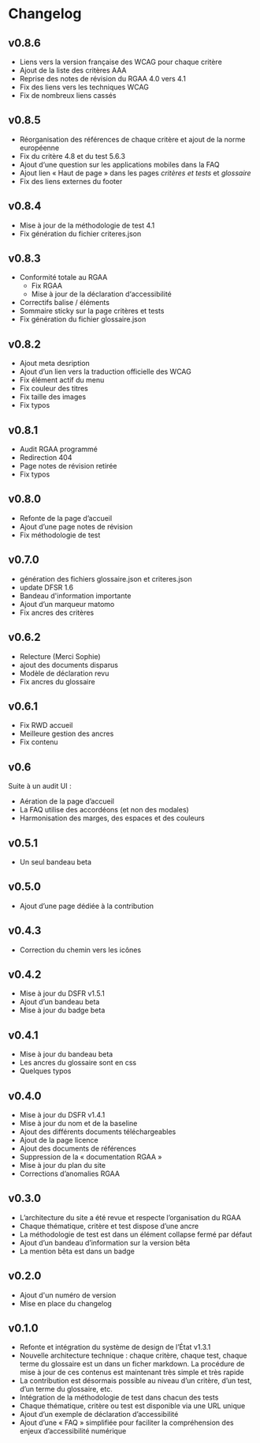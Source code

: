 Changelog
====================================================================



v0.8.6
--------------------------------------------------------------------

* Liens vers la version française des WCAG pour chaque critère
* Ajout de la liste des critères AAA
* Reprise des notes de révision du RGAA 4.0 vers 4.1
* Fix des liens vers les techniques WCAG
* Fix de nombreux liens cassés

v0.8.5
--------------------------------------------------------------------

* Réorganisation des références de chaque critère et ajout de la norme européenne
* Fix du critère 4.8 et du test 5.6.3
* Ajout d‘une question sur les applications mobiles dans la FAQ
* Ajout lien « Haut de page » dans les pages _critères et tests_ et _glossaire_
* Fix des liens externes du footer

v0.8.4
--------------------------------------------------------------------

* Mise à jour de la méthodologie de test 4.1
* Fix génération du fichier criteres.json

v0.8.3
--------------------------------------------------------------------

* Conformité totale au RGAA
	* Fix RGAA  
	* Mise à jour de la déclaration d‘accessibilité
* Correctifs balise / éléments
* Sommaire sticky sur la page critères et tests
* Fix génération du fichier glossaire.json


v0.8.2
--------------------------------------------------------------------

* Ajout meta desription 
* Ajout d’un lien vers la traduction officielle des WCAG
* Fix élément actif du menu 
* Fix couleur des titres 
* Fix taille des images
* Fix typos

v0.8.1
--------------------------------------------------------------------

* Audit RGAA programmé 
* Redirection 404 
* Page notes de révision retirée 
* Fix typos

v0.8.0
--------------------------------------------------------------------

* Refonte de la page d’accueil 
* Ajout d’une page notes de révision 
* Fix méthodologie de test

v0.7.0
--------------------------------------------------------------------

* génération des fichiers glossaire.json et criteres.json 
* update DFSR 1.6 
* Bandeau d'information importante 
* Ajout d’un marqueur matomo 
* Fix ancres des critères

v0.6.2
--------------------------------------------------------------------

* Relecture (Merci Sophie) 
* ajout des documents disparus 
* Modèle de déclaration revu 
* Fix ancres du glossaire

v0.6.1
--------------------------------------------------------------------

* Fix RWD accueil 
* Meilleure gestion des ancres 
* Fix contenu

v0.6
--------------------------------------------------------------------

Suite à un audit UI :
* Aération de la page d’accueil 
* La FAQ utilise des accordéons (et non des modales) 
* Harmonisation des marges, des espaces et des couleurs

v0.5.1
--------------------------------------------------------------------

* Un seul bandeau beta

v0.5.0
--------------------------------------------------------------------

* Ajout d’une page dédiée à la contribution

v0.4.3
--------------------------------------------------------------------

* Correction du chemin vers les icônes

v0.4.2
--------------------------------------------------------------------

* Mise à jour du DSFR v1.5.1 
* Ajout d’un bandeau beta 
* Mise à jour du badge beta

v0.4.1
--------------------------------------------------------------------

* Mise à jour du bandeau beta 
* Les ancres du glossaire sont en css 
* Quelques typos

v0.4.0
--------------------------------------------------------------------

* Mise à jour du DSFR v1.4.1 
* Mise à jour du nom et de la baseline 
* Ajout des différents documents téléchargeables 
* Ajout de la page licence 
* Ajout des documents de références 
* Suppression de la « documentation RGAA » 
* Mise à jour du plan du site 
* Corrections d’anomalies RGAA

v0.3.0
--------------------------------------------------------------------

* L’architecture du site a été revue et respecte l’organisation du RGAA 
* Chaque thématique, critère et test dispose d’une ancre 
* La méthodologie de test est dans un élément collapse fermé par défaut 
* Ajout d’un bandeau d’information sur la version bêta 
* La mention bêta est dans un badge

v0.2.0
--------------------------------------------------------------------

* Ajout d'un numéro de version 
* Mise en place du changelog

v0.1.0
--------------------------------------------------------------------

* Refonte et intégration du système de design de l’État v1.3.1 
* Nouvelle architecture technique : chaque critère, chaque test, chaque terme du glossaire est un dans un ficher markdown. La procédure de mise à jour de ces contenus est maintenant très simple et très rapide 
* La contribution est désormais possible au niveau d’un critère, d’un test, d’un terme du glossaire, etc. 
* Intégration de la méthodologie de test dans chacun des tests 
* Chaque thématique, critère ou test est disponible via une URL unique 
* Ajout d’un exemple de déclaration d’accessibilité 
* Ajout d’une « FAQ » simplifiée pour faciliter la compréhension des enjeux d’accessibilité numérique



